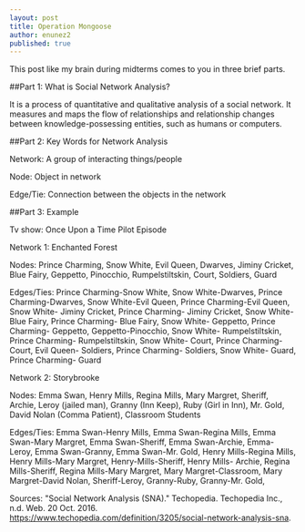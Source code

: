 ```yaml
---
layout: post
title: Operation Mongoose
author: enunez2
published: true
---
```


This post like my brain during midterms comes to you in three brief parts.

##Part 1: What is Social Network Analysis?

It is a process of quantitative and qualitative analysis of a social network. It measures and maps the flow of relationships and relationship changes between knowledge-possessing entities, such as humans or computers.

##Part 2: Key Words for Network Analysis 

Network: A group of interacting things/people

Node: Object in network

Edge/Tie: Connection between the objects in the network

##Part 3: Example

Tv show: Once Upon a Time Pilot Episode

Network 1: Enchanted Forest 

Nodes: Prince Charming, Snow White, Evil Queen, Dwarves, Jiminy Cricket, Blue Fairy, Geppetto, Pinocchio, Rumpelstiltskin, Court, Soldiers, Guard

Edges/Ties: Prince Charming-Snow White, Snow White-Dwarves, Prince Charming-Dwarves, Snow White-Evil Queen, Prince Charming-Evil Queen, Snow White- Jiminy Cricket, Prince Charming- Jiminy Cricket, Snow White- Blue Fairy, Prince Charming- Blue Fairy, Snow White- Geppetto, Prince Charming- Geppetto, Geppetto-Pinocchio, Snow White- Rumpelstiltskin, Prince Charming- Rumpelstiltskin, Snow White- Court, Prince Charming- Court, Evil Queen- Soldiers, Prince Charming- Soldiers, Snow White- Guard, Prince Charming- Guard

Network 2: Storybrooke

Nodes: Emma Swan, Henry Mills, Regina Mills, Mary Margret, Sheriff, Archie, Leroy (jailed man), Granny (Inn Keep), Ruby (Girl in Inn), Mr. Gold, David Nolan (Comma Patient), Classroom Students

Edges/Ties: Emma Swan-Henry Mills, Emma Swan-Regina Mills, Emma Swan-Mary Margret, Emma Swan-Sheriff, Emma Swan-Archie, Emma-Leroy, Emma Swan-Granny, Emma Swan-Mr. Gold, Henry Mills-Regina Mills, Henry Mills-Mary Margret, Henry-Mills-Sheriff, Henry Mills- Archie, Regina Mills-Sheriff, Regina Mills-Mary Margret, Mary Margret-Classroom, Mary Margret-David Nolan, Sheriff-Leroy, Granny-Ruby, Granny-Mr. Gold, 




Sources:
"Social Network Analysis (SNA)." Techopedia. Techopedia Inc., n.d. Web. 20 Oct. 2016. <https://www.techopedia.com/definition/3205/social-network-analysis-sna>.
